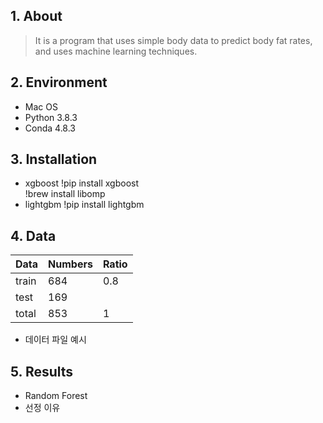 ## 1. About
> It is a program that uses simple body data to predict body fat rates, and uses machine learning techniques.

## 2. Environment
- Mac OS
- Python 3.8.3
- Conda 4.8.3

## 3. Installation
- xgboost
    !pip install xgboost<br/>
    !brew install libomp
- lightgbm
    !pip install lightgbm

## 4. Data
|Data|Numbers|Ratio|
|---|---|---|
|train|684|0.8|
|test|169||0.2|
|total|853|1|
- 데이터 파일 예시

## 5. Results
- Random Forest
- 선정 이유